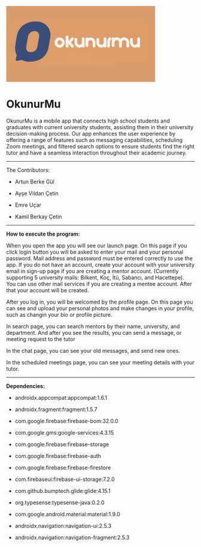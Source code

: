 ![image](app/src/main/res/drawable/okunur_mu_logo.png)
# OkunurMu
OkunurMu is a mobile app that connects high school students and graduates with current university students, assisting them in their university decision-making process. Our app enhances the user experience by offering a range of features such as messaging capabilities, scheduling Zoom meetings, and filtered search options to ensure students find the right tutor and have a seamless interaction throughout their academic journey.

-------
The Contributors:
- Artun Berke Gül 

- Ayşe Vildan Çetin

- Emre Uçar

- Kamil Berkay Çetin
-------

**How to execute the program:**

When you open the app you will see our launch page. On this page if you click login button you will be asked to enter your mail and your personal password. Mail address and password must be entered correctly to use the app.
If you do not have an account, create your account with your university email in sign-up page if you are creating a mentor account. (Currently supporting 5 university mails: Bilkent, Koç, İtü, Sabancı, and Hacettepe). You can use other mail services if you are creating a mentee account. After that your account will be created.

After you log in, you will be welcomed by the profile page. On this page you can see and upload your personal photos and make changes in your profile, such as changin your bio or profile picture. 

In search page, you can search mentors by their name, university, and department. And after you see the results, you can send a message, or meeting request to the tutor

In the chat page, you can see your old messages, and send new ones.

In the scheduled meetings page, you can see your meeting details with your tutor.


-------
**Dependencies:**

- androidx.appcompat:appcompat:1.6.1

- androidx.fragment:fragment:1.5.7

- com.google.firebase:firebase-bom:32.0.0

- com.google.gms:google-services:4.3.15

- com.google.firebase:firebase-storage

- com.google.firebase:firebase-auth

- com.google.firebase:firebase-firestore

- com.firebaseui:firebase-ui-storage:7.2.0

- com.github.bumptech.glide:glide:4.15.1

- org.typesense:typesense-java:0.2.0
- com.google.android.material:material:1.9.0
- androidx.navigation:navigation-ui:2.5.3
- androidx.navigation:navigation-fragment:2.5.3
